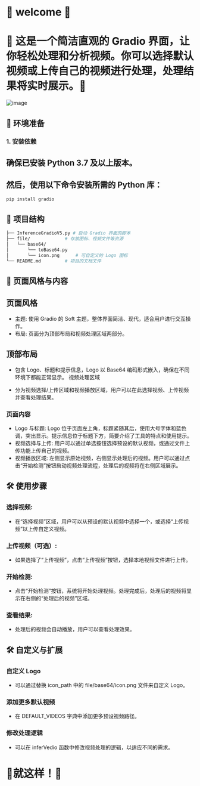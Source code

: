 # 🎉 welcome 🎉

# 🎉 这是一个简洁直观的 Gradio 界面，让你轻松处理和分析视频。你可以选择默认视频或上传自己的视频进行处理，处理结果将实时展示。🎉
![image](https://github.com/user-attachments/assets/f63d4176-c9c9-4f57-8b08-a26ad73dae34)



## 🚀 环境准备

### 1. 安装依赖

## 确保已安装 Python 3.7 及以上版本。

## 然后，使用以下命令安装所需的 Python 库：

```bash
pip install gradio
```

## 📂 项目结构
```bash
├── InferenceGradioV5.py # 启动 Gradio 界面的脚本
├── file/             # 存放图标、视频文件等资源
│   └── base64/
│       └── toBase64.py
│       └── icon.png      # 可自定义的 Logo 图标
└── README.md         # 项目的文档文件

```
## 🌟 页面风格与内容
## 页面风格

- 主题: 使用 Gradio 的 Soft 主题，整体界面简洁、现代，适合用户进行交互操作。
- 布局: 页面分为顶部布局和视频处理区域两部分。

## 顶部布局

- 包含 Logo、标题和提示信息，Logo 以 Base64 编码形式嵌入，确保在不同环境下都能正常显示。
视频处理区域

- 分为视频选择/上传区域和视频播放区域，用户可以在此选择视频、上传视频并查看处理结果。
### 页面内容

- Logo 与标题: Logo 位于页面左上角，标题紧随其后，使用大号字体和蓝色调，突出显示。提示信息位于标题下方，简要介绍了工具的特点和使用提示。
- 视频选择与上传: 用户可以通过单选按钮选择预设的默认视频，或通过文件上传功能上传自己的视频。
- 视频播放区域: 左侧显示原始视频，右侧显示处理后的视频。用户可以通过点击“开始检测”按钮启动视频处理流程，处理后的视频将在右侧区域展示。

## 🛠 使用步骤

### 选择视频:
- 在“选择视频”区域，用户可以从预设的默认视频中选择一个，或选择“上传视频”以上传自定义视频。

### 上传视频（可选）:
- 如果选择了“上传视频”，点击“上传视频”按钮，选择本地视频文件进行上传。

### 开始检测:
- 点击“开始检测”按钮，系统将开始处理视频。处理完成后，处理后的视频将显示在右侧的“处理后的视频”区域。

### 查看结果:
- 处理后的视频会自动播放，用户可以查看处理效果。

## 🛠 自定义与扩展

### 自定义 Logo
- 可以通过替换 icon_path 中的 file/base64/icon.png 文件来自定义 Logo。
  
### 添加更多默认视频
- 在 DEFAULT_VIDEOS 字典中添加更多预设视频路径。
  
### 修改处理逻辑
- 可以在 inferVedio 函数中修改视频处理的逻辑，以适应不同的需求。

# 🎉就这样！🚀
